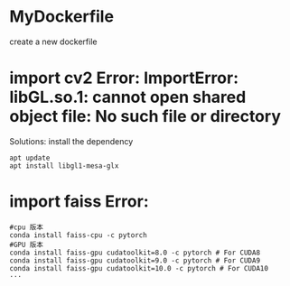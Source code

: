 # MyDockerfile
create a new dockerfile

# import cv2 Error: ImportError: libGL.so.1: cannot open shared object file: No such file or directory

Solutions: install the dependency
```
apt update
apt install libgl1-mesa-glx
```

# import faiss Error: 
```
#cpu 版本
conda install faiss-cpu -c pytorch
#GPU 版本
conda install faiss-gpu cudatoolkit=8.0 -c pytorch # For CUDA8
conda install faiss-gpu cudatoolkit=9.0 -c pytorch # For CUDA9
conda install faiss-gpu cudatoolkit=10.0 -c pytorch # For CUDA10
···
